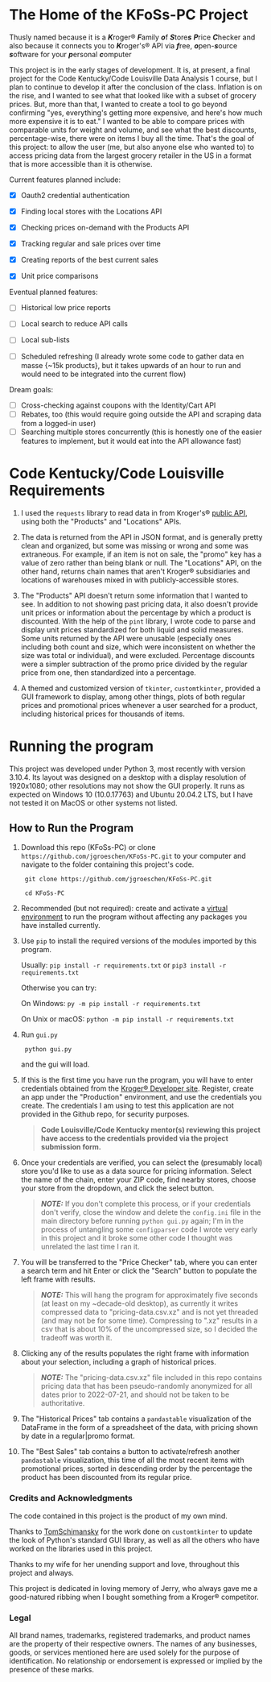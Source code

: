 # **The Home of the KFoSs-PC Project**

Thusly named because it is a 
***K***roger® ***F***amily ***o***f ***S***tore***s*** ***P***rice ***C***hecker
and also because it connects you to ***K***roger's® API via 
***f***ree, ***o***pen-***s***ource ***s***oftware for your ***p***ersonal ***c***omputer 


This project is in the early stages of development.
It is, at present, a final project for the Code Kentucky/Code Louisville Data Analysis 1 course, but I plan to continue to develop it after the conclusion of the class.
Inflation is on the rise, and I wanted to see what that looked like with a subset of grocery prices.
But, more than that, I wanted to create a tool to go beyond confirming "yes, everything's getting more expensive, and here's how much more expensive it is to eat."
I wanted to be able to compare prices with comparable units for weight and volume, and see what the best discounts, percentage-wise, there were on items I buy all the time.
That's the goal of this project: to allow the user (me, but also anyone else who wanted to) to access pricing data from the largest grocery retailer in the US in a format that is more accessible than it is otherwise.


Current features planned include:
- [x] Oauth2 credential authentication
- [x] Finding local stores with the Locations API
- [x] Checking prices on-demand with the Products API
- [x] Tracking regular and sale prices over time
- [x] Creating reports of the best current sales 
- [x] Unit price comparisons


Eventual planned features:
- [ ] Historical low price reports
- [ ] Local search to reduce API calls
- [ ] Local sub-lists
- [ ] Scheduled refreshing (I already wrote some code to gather data en masse {~15k products}, but it takes upwards of an hour to run and would need to be integrated into the current flow)


Dream goals:
- [ ] Cross-checking against coupons with the Identity/Cart API
- [ ] Rebates, too (this would require going outside the API and scraping data from a logged-in user)
- [ ] Searching multiple stores concurrently (this is honestly one of the easier features to implement, but it would eat into the API allowance fast)

# Code Kentucky/Code Louisville Requirements

1. I used the `requests` library to read data in from Kroger's® [public API](https://api.kroger.com/), using both the "Products" and "Locations" APIs.

2. The data is returned from the API in JSON format, and is generally pretty clean and organized, but some was missing or wrong and some was extraneous. For example, if an item is not on sale, the "promo" key has a value of zero rather than being blank or null. The "Locations" API, on the other hand, returns chain names that aren't Kroger® subsidiaries and locations of warehouses mixed in with publicly-accessible stores.

3. The "Products" API doesn't return some information that I wanted to see. In addition to not showing past pricing data, it also doesn't provide unit prices or information about the percentage by which a product is discounted. With the help of the `pint` library, I wrote code to parse and display unit prices standardized for both liquid and solid measures. Some units returned by the API were unusable (especially ones including both count and size, which were inconsistent on whether the size was total or individual), and were excluded. Percentage discounts were a simpler subtraction of the promo price divided by the regular price from one, then standardized into a percentage.

4. A themed and customized version of `tkinter`, `customtkinter`, provided a GUI framework to display, among other things, plots of both regular prices and promotional prices whenever a user searched for a product, including historical prices for thousands of items.

# Running the program

This project was developed under Python 3, most recently with version 3.10.4. Its layout was designed on a desktop with a display resolution of 1920x1080; other resolutions may not show the GUI properly. It runs as expected on Windows 10 (10.0.17763) and Ubuntu 20.04.2 LTS, but I have not tested it on MacOS or other systems not listed.


## How to Run the Program

1. Download this repo (KFoSs-PC) or clone `https://github.com/jgroeschen/KFoSs-PC.git` to your computer and navigate to the folder containing this project's code.

        git clone https://github.com/jgroeschen/KFoSs-PC.git

        cd KFoSs-PC

2. Recommended (but not required): create and activate a [virtual environment](https://docs.python.org/3/tutorial/venv.html) to run the program without affecting any packages you have installed currently.

3. Use `pip` to install the required versions of the modules imported by this program.

    Usually: `pip install -r requirements.txt` or `pip3 install -r requirements.txt`

    Otherwise you can try:

    On Windows: `py -m pip install -r requirements.txt`

    On Unix or macOS: `python -m pip install -r requirements.txt`

4. Run `gui.py`

        python gui.py
    and the gui will load. 

5. If this is the first time you have run the program, you will have to enter credentials obtained from the [Kroger® Developer site](https://developer.kroger.com).
Register, create an app under the "Production" environment, and use the credentials you create. 
The credentials I am using to test this application are not provided in the Github repo, for security purposes.

    > **Code Louisville/Code Kentucky mentor(s) reviewing this project have access to the credentials provided via the project submission form.**

6. Once your credentials are verified, you can select the (presumably local) store you'd like to use as a data source for pricing information.
Select the name of the chain, enter your ZIP code, find nearby stores, choose your store from the dropdown, and click the select button.
    > **_NOTE:_** If you don't complete this process, or if your credentials don't verify, close the window and delete the `config.ini` file in the main directory before running `python gui.py` again; I'm in the process of untangling some `configparser` code I wrote very early in this project and it broke some other code I thought was unrelated the last time I ran it.

7. You will be transferred to the "Price Checker" tab, where you can enter a search term and hit Enter or click the "Search" button to populate the left frame with results.
    > **_NOTE:_**  This will hang the program for approximately five seconds (at least on my ~decade-old desktop), as currently it writes compressed data to "pricing-data.csv.xz" and is not yet threaded (and may not be for some time). Compressing to ".xz" results in a csv that is about 10% of the uncompressed size, so I decided the tradeoff was worth it.

8. Clicking any of the results populates the right frame with information about your selection, including a graph of historical prices.
    > **_NOTE:_**  The "pricing-data.csv.xz" file included in this repo contains pricing data that has been pseudo-randomly anonymized for all dates prior to 2022-07-21, and should not be taken to be authoritative.

9. The "Historical Prices" tab contains a `pandastable` visualization of the DataFrame in the form of a spreadsheet of the data, with pricing shown by date in a regular|promo format.

10. The "Best Sales" tab contains a button to activate/refresh another `pandastable` visualization, this time of all the most recent items with promotional prices, sorted in descending order by the percentage the product has been discounted from its regular price.


### **Credits and Acknowledgments**

The code contained in this project is the product of my own mind.

Thanks to [TomSchimansky](https://github.com/TomSchimansky) for the work done on `customtkinter` to update the look of Python's standard GUI library, as well as all the others who have worked on the libraries used in this project.

Thanks to my wife for her unending support and love, throughout this project and always.

This project is dedicated in loving memory of Jerry, who always gave me a good-natured ribbing when I bought something from a Kroger® competitor.


### **Legal**

All brand names, trademarks, registered trademarks, and product names are the property of their respective owners.
The names of any businesses, goods, or services mentioned here are used solely for the purpose of identification.
No relationship or endorsement is expressed or implied by the presence of these marks.